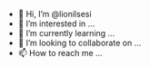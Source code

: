 - 👋 Hi, I’m @lionilsesi
- 👀 I’m interested in ...
- 🌱 I’m currently learning ...
- 💞️ I’m looking to collaborate on ...
- 📫 How to reach me ...

<!---
lionilsesi/lionilsesi is a ✨ special ✨ repository because its `README.md` (this file) appears on your GitHub profile.
You can click the Preview link to take a look at your changes.
--->
